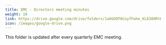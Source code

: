 ```yaml
---
title: EMC - Directors meeting minutes
weight: 10
link: https://drive.google.com/drive/folders/1a6GOOT0CoyfFwhe_KL638ORtHFtGk4rO?usp=sharing
icon: /images/google-drive.png
---
```


This folder is updated after every quarterly EMC meeting.